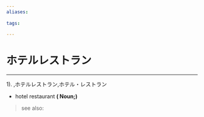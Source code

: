 ```yaml
---
aliases:
    
tags:
    
---
```


# ホテルレストラン
---
1).
,ホテルレストラン,ホテル・レストラン

- hotel restaurant
**( Noun;)**
> see also: 
            